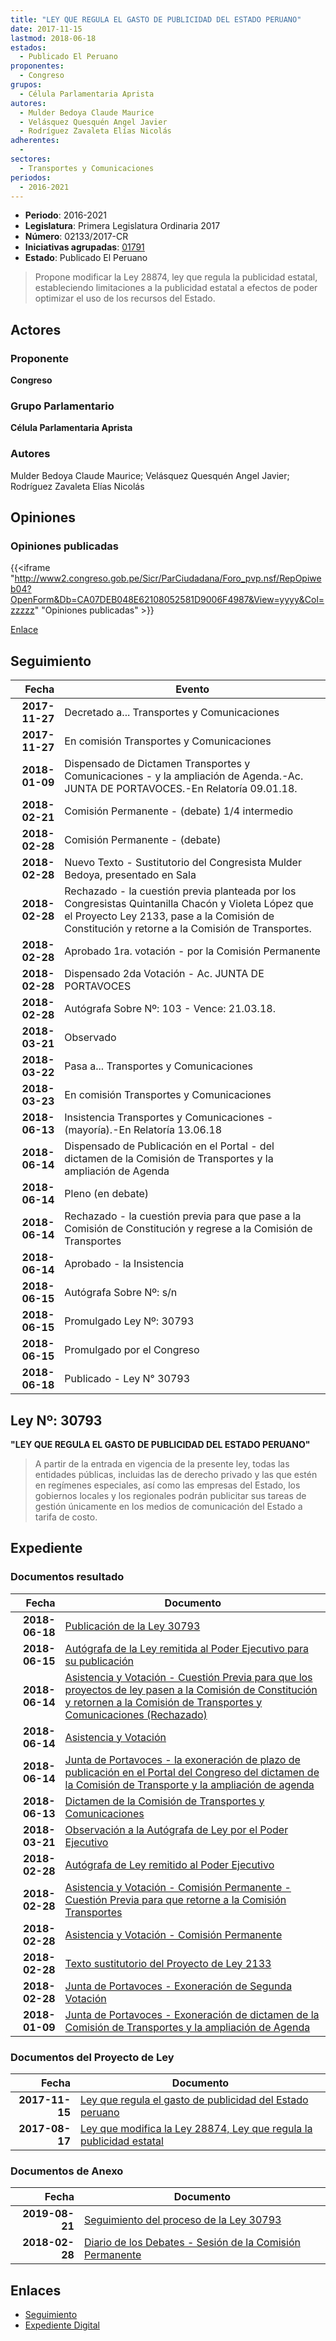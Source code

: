 ```yaml
---
title: "LEY QUE REGULA EL GASTO DE PUBLICIDAD DEL ESTADO PERUANO"
date: 2017-11-15
lastmod: 2018-06-18
estados: 
  - Publicado El Peruano
proponentes: 
  - Congreso
grupos: 
  - Célula Parlamentaria Aprista
autores: 
  - Mulder Bedoya Claude Maurice
  - Velásquez Quesquén Angel Javier
  - Rodríguez Zavaleta Elías Nicolás
adherentes: 
  - 
sectores: 
  - Transportes y Comunicaciones
periodos: 
  - 2016-2021
---
```


- **Periodo**: 2016-2021
- **Legislatura**: Primera Legislatura Ordinaria 2017
- **Número**: 02133/2017-CR
- **Iniciativas agrupadas**: [01791](../../01700/01791)
- **Estado**: Publicado El Peruano

> Propone modificar la Ley 28874, ley que regula la publicidad estatal, estableciendo limitaciones a la publicidad estatal a efectos de poder optimizar el uso de los recursos del Estado.


## Actores

### Proponente

**Congreso**

### Grupo Parlamentario

**Célula Parlamentaria Aprista**

### Autores

Mulder Bedoya Claude Maurice; Velásquez Quesquén Angel Javier; Rodríguez Zavaleta Elías Nicolás


## Opiniones

### Opiniones publicadas

{{<iframe "http://www2.congreso.gob.pe/Sicr/ParCiudadana/Foro_pvp.nsf/RepOpiweb04?OpenForm&Db=CA07DEB048E62108052581D9006F4987&View=yyyy&Col=zzzzz" "Opiniones publicadas" >}}

[Enlace](http://www2.congreso.gob.pe/Sicr/ParCiudadana/Foro_pvp.nsf/RepOpiweb04?OpenForm&Db=CA07DEB048E62108052581D9006F4987&View=yyyy&Col=zzzzz)

## Seguimiento

| Fecha | Evento |
|------:|--------|
| **2017-11-27** | Decretado a... Transportes y Comunicaciones|
| **2017-11-27** | En comisión Transportes y Comunicaciones|
| **2018-01-09** | Dispensado de Dictamen Transportes y Comunicaciones - y la ampliación de Agenda.-Ac. JUNTA DE PORTAVOCES.-En Relatoría 09.01.18.|
| **2018-02-21** | Comisión Permanente - (debate) 1/4 intermedio|
| **2018-02-28** | Comisión Permanente - (debate)|
| **2018-02-28** | Nuevo Texto - Sustitutorio del Congresista Mulder Bedoya, presentado en Sala|
| **2018-02-28** | Rechazado - la cuestión previa planteada por los Congresistas Quintanilla Chacón y Violeta López que el Proyecto Ley 2133, pase a la Comisión de Constitución y retorne a la Comisión de Transportes.|
| **2018-02-28** | Aprobado 1ra. votación - por la Comisión Permanente|
| **2018-02-28** | Dispensado 2da Votación - Ac. JUNTA DE PORTAVOCES|
| **2018-02-28** | Autógrafa Sobre Nº: 103 - Vence: 21.03.18.|
| **2018-03-21** | Observado|
| **2018-03-22** | Pasa a... Transportes y Comunicaciones|
| **2018-03-23** | En comisión Transportes y Comunicaciones|
| **2018-06-13** | Insistencia Transportes y Comunicaciones - (mayoría).-En Relatoría 13.06.18|
| **2018-06-14** | Dispensado de Publicación en el Portal - del dictamen de la Comisión de Transportes y la ampliación de Agenda|
| **2018-06-14** | Pleno (en debate)|
| **2018-06-14** | Rechazado - la cuestión previa para que pase a la Comisión de Constitución y regrese a la Comisión de Transportes|
| **2018-06-14** | Aprobado - la Insistencia|
| **2018-06-15** | Autógrafa Sobre Nº: s/n|
| **2018-06-15** | Promulgado Ley Nº: 30793|
| **2018-06-15** | Promulgado por el Congreso|
| **2018-06-18** | Publicado - Ley N° 30793|

## Ley Nº: 30793

**"LEY QUE REGULA EL GASTO DE PUBLICIDAD DEL ESTADO PERUANO"**

> A partir de la entrada en vigencia de la presente ley, todas las entidades públicas, incluidas las de derecho privado y las que estén en regímenes especiales, así como las empresas del Estado, los gobiernos locales y los regionales podrán publicitar sus tareas de gestión únicamente en los medios de comunicación del Estado a tarifa de costo.


## Expediente


### Documentos resultado

| Fecha | Documento |
|------:|--------|
| **2018-06-18** | [Publicación de la Ley 30793](http://www.leyes.congreso.gob.pe/Documentos/2016_2021/ADLP/Normas_Legales/30793-LEY.pdf) |
| **2018-06-15** | [Autógrafa de la Ley remitida al Poder Ejecutivo para su publicación](http://www.leyes.congreso.gob.pe/Documentos/2016_2021/ADLP/Texto_Aprobado/AU0179120180615.pdf) |
| **2018-06-14** | [Asistencia y Votación - Cuestión Previa para que los proyectos de ley pasen a la Comisión de Constitución y retornen a la Comisión de Transportes y Comunicaciones (Rechazado)](http://www.leyes.congreso.gob.pe/Documentos/2016_2021/Asistencia_y_Votacion/Proyectos_de_Ley/AVCP0213320180614.pdf) |
| **2018-06-14** | [Asistencia y Votación](http://www.leyes.congreso.gob.pe/Documentos/2016_2021/Asistencia_y_Votacion/Proyectos_de_Ley/AV0213320180614.pdf) |
| **2018-06-14** | [Junta de Portavoces - la exoneración de plazo de publicación en el Portal del Congreso del dictamen de la Comisión de Transporte y la ampliación de agenda](http://www.leyes.congreso.gob.pe/Documentos/2016_2021/Acuerdos/Junta_Portavoces/AJP0213320180614.pdf) |
| **2018-06-13** | [Dictamen de la Comisión de Transportes y Comunicaciones](http://www.leyes.congreso.gob.pe/Documentos/2016_2021/Dictamenes/Proyectos_de_Ley/02133DC23MAY20180613.pdf) |
| **2018-03-21** | [Observación a la Autógrafa de Ley por el Poder Ejecutivo](http://www.leyes.congreso.gob.pe/Documentos/2016_2021/Observacion_a_la_Autografa/OBAU0213320180321.pdf) |
| **2018-02-28** | [Autógrafa de Ley remitido al Poder Ejecutivo](http://www.leyes.congreso.gob.pe/Documentos/2016_2021/Autografas/Ley_y_de_Resolucion_Legislativa/AU0213320180228.pdf) |
| **2018-02-28** | [Asistencia y Votación - Comisión Permanente - Cuestión Previa para que retorne a la Comisión Transportes](http://www.leyes.congreso.gob.pe/Documentos/2016_2021/Asistencia_y_Votacion/Proyectos_de_Ley/AVCP0213320180228.pdf) |
| **2018-02-28** | [Asistencia y Votación - Comisión Permanente](http://www.leyes.congreso.gob.pe/Documentos/2016_2021/Asistencia_y_Votacion/Proyectos_de_Ley/AVCP0213320180228..pdf) |
| **2018-02-28** | [Texto sustitutorio del Proyecto de Ley 2133](http://www.leyes.congreso.gob.pe/Documentos/2016_2021/Texto_Sustitutorio/Proyectos_de_Ley/TS0213320180228.pdf) |
| **2018-02-28** | [Junta de Portavoces - Exoneración de Segunda Votación](http://www.leyes.congreso.gob.pe/Documentos/2016_2021/Acuerdos/Junta_Portavoces/AJP0213320180228.pdf) |
| **2018-01-09** | [Junta de Portavoces - Exoneración de dictamen de la Comisión de Transportes y la ampliación de Agenda](http://www.leyes.congreso.gob.pe/Documentos/2016_2021/Acuerdos/Junta_Portavoces/AJP0213320180109.pdf) |

### Documentos del Proyecto de Ley

| Fecha | Documento |
|------:|--------|
| **2017-11-15** | [Ley que regula el gasto de publicidad del Estado peruano](http://www.leyes.congreso.gob.pe/Documentos/2016_2021/Proyectos_de_Ley_y_de_Resoluciones_Legislativas/PL0213320171115..pdf) |
| **2017-08-17** | [Ley que modifica la Ley 28874, Ley que regula la publicidad estatal](http://www.leyes.congreso.gob.pe/Documentos/2016_2021/Proyectos_de_Ley_y_de_Resoluciones_Legislativas/PL0179120170817.PDF) |

### Documentos de Anexo

| Fecha | Documento |
|------:|--------|
| **2019-08-21** | [Seguimiento del proceso de la Ley 30793](http://www.leyes.congreso.gob.pe/Documentos/2016_2021/Seguimiento_de_Proyectos_de_Ley/01791PL20190821.pdf) |
| **2018-02-28** | [Diario de los Debates - Sesión de la Comisión Permanente](http://www.leyes.congreso.gob.pe/Documentos/2016_2021/ADLP/Diario_Debates/30793-TDD.pdf) |

## Enlaces 

- [Seguimiento](http://www2.congreso.gob.pe/Sicr/TraDocEstProc/CLProLey2016.nsf/f7fff46988ca05b1052578e100829cc7/13693537789c5c5f052581d9006937e1?OpenDocument)
- [Expediente Digital](http://www2.congreso.gob.pe/Sicr/TraDocEstProc/CLProLey2016.nsf/f7fff46988ca05b1052578e100829cc7/13693537789c5c5f052581d9006937e1?OpenDocument&Click=05257FB7005EB655.eb71d0cf91d8294e05256cdf006b5706/$Body/0.1C6C)
